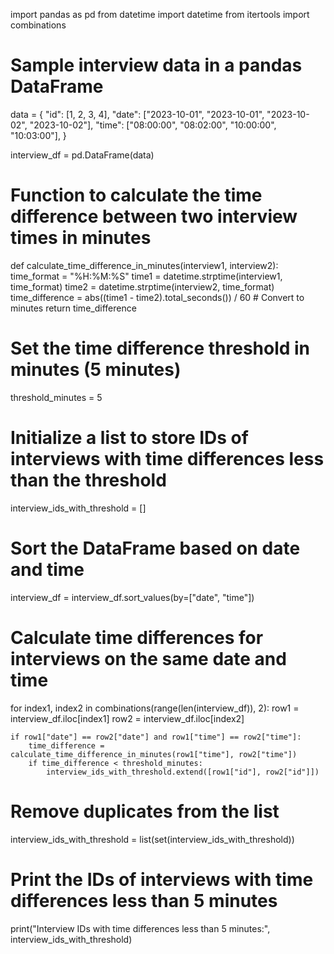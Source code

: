 import pandas as pd
from datetime import datetime
from itertools import combinations

# Sample interview data in a pandas DataFrame
data = {
    "id": [1, 2, 3, 4],
    "date": ["2023-10-01", "2023-10-01", "2023-10-02", "2023-10-02"],
    "time": ["08:00:00", "08:02:00", "10:00:00", "10:03:00"],
}

interview_df = pd.DataFrame(data)

# Function to calculate the time difference between two interview times in minutes
def calculate_time_difference_in_minutes(interview1, interview2):
    time_format = "%H:%M:%S"
    time1 = datetime.strptime(interview1, time_format)
    time2 = datetime.strptime(interview2, time_format)
    time_difference = abs((time1 - time2).total_seconds()) / 60  # Convert to minutes
    return time_difference

# Set the time difference threshold in minutes (5 minutes)
threshold_minutes = 5

# Initialize a list to store IDs of interviews with time differences less than the threshold
interview_ids_with_threshold = []

# Sort the DataFrame based on date and time
interview_df = interview_df.sort_values(by=["date", "time"])

# Calculate time differences for interviews on the same date and time
for index1, index2 in combinations(range(len(interview_df)), 2):
    row1 = interview_df.iloc[index1]
    row2 = interview_df.iloc[index2]

    if row1["date"] == row2["date"] and row1["time"] == row2["time"]:
        time_difference = calculate_time_difference_in_minutes(row1["time"], row2["time"])
        if time_difference < threshold_minutes:
            interview_ids_with_threshold.extend([row1["id"], row2["id"]])

# Remove duplicates from the list
interview_ids_with_threshold = list(set(interview_ids_with_threshold))

# Print the IDs of interviews with time differences less than 5 minutes
print("Interview IDs with time differences less than 5 minutes:", interview_ids_with_threshold)
